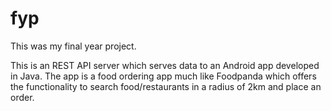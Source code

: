 # fyp
This was my final year project.

This is an REST API server which serves data to an Android app developed in Java. The app is a food ordering app much like Foodpanda which offers the functionality to search food/restaurants in a radius of 2km and place an order.
